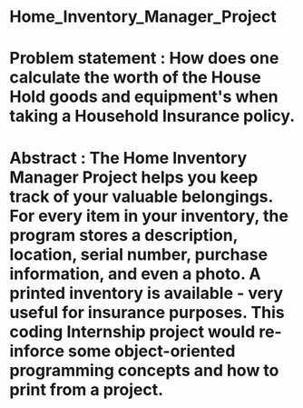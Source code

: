 # Home_Inventory_Manager_Project
# Problem statement : How does one calculate the worth of the House Hold goods and equipment's when taking a Household Insurance policy.
# Abstract : The Home Inventory Manager Project helps you keep track of your valuable belongings. For every item in your inventory, the program stores a description, location, serial number, purchase information, and even a photo. A printed inventory is available - very useful for insurance purposes. This coding Internship project would re-inforce some object-oriented programming concepts and how to print from a project.

